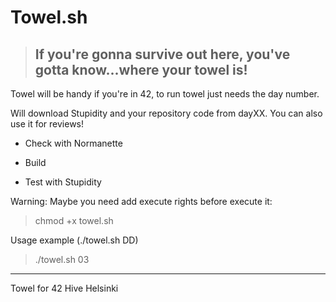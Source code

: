 # Towel.sh
>  ## If you're gonna survive out here, you've gotta know...where your towel is!

Towel will be handy if you're in 42, to run towel just needs the day number.

Will download Stupidity and your repository code from dayXX. You can also use it for reviews!

* Check with Normanette

* Build

* Test with Stupidity

Warning: Maybe you need add execute rights before execute it:
>chmod +x towel.sh

Usage example (./towel.sh DD)
> ./towel.sh 03

___

Towel for 42 Hive Helsinki
